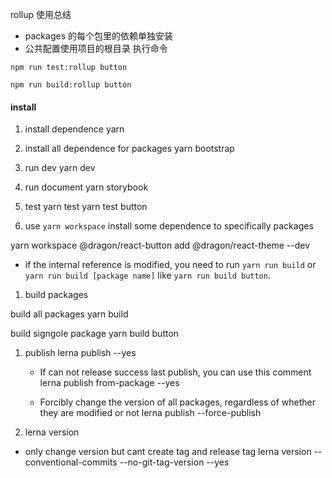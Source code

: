 rollup 使用总结

-   packages 的每个包里的依赖单独安装
-   公共配置使用项目的根目录
    执行命令

```
npm run test:rollup button

npm run build:rollup button
```

#### install

1. install dependence
   yarn

2. install all dependence for packages
   yarn bootstrap

3. run dev
   yarn dev

4. run document
   yarn storybook

5. test
   yarn test
   yarn test button

6. use `yarn workspace` install some dependence to specifically packages

yarn workspace @dragon/react-button add @dragon/react-theme --dev

-   if the internal reference is modified, you need to run `yarn run build` or `yarn run build [package name]` like `yarn run build button`.

1. build packages

build all packages
yarn build

build signgole package
yarn build button

1. publish
   lerna publish --yes

    - If can not release success last publish, you can use this comment
      lerna publish from-package --yes

    - Forcibly change the version of all packages, regardless of whether they are modified or not
      lerna publish --force-publish

2. lerna version

-   only change version but cant create tag and release tag
    lerna version --conventional-commits --no-git-tag-version --yes

